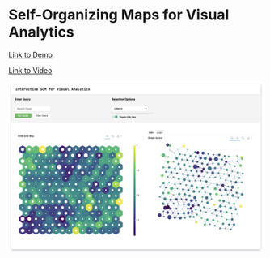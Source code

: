 # Self-Organizing Maps for Visual Analytics

[Link to Demo](https://pointy.dev/sombr-news/)

[Link to Video](https://drive.google.com/file/d/1LH6Ax8_BoTonVe9zknj6MWu5XEyUdAYA/view?usp=drive_link)

![Dashboard Screenshot](https://raw.githubusercontent.com/fpontejos/somvan/main/docs/screenshots/dashboard.png)
